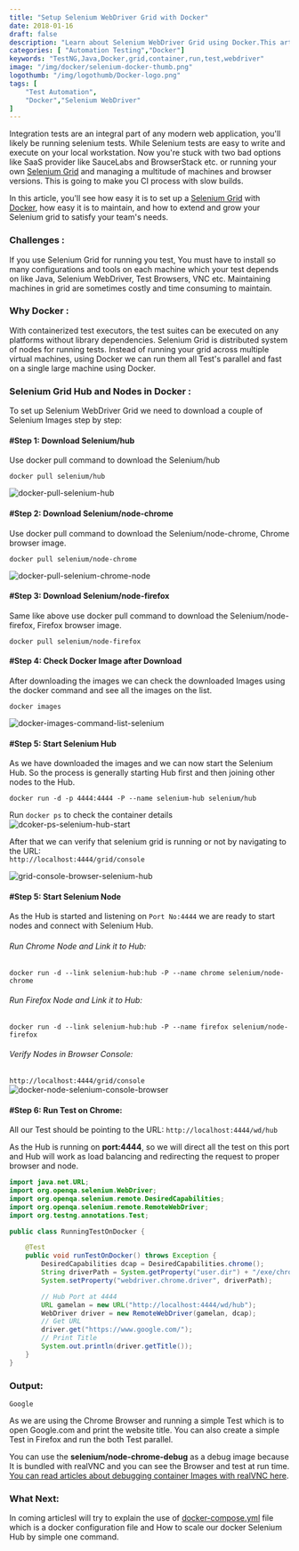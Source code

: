 ```yaml
---
title: "Setup Selenium WebDriver Grid with Docker"
date: 2018-01-16
draft: false
description: "Learn about Selenium WebDriver Grid using Docker.This article is about setting up the  local Grid using Docker for running test on chrome and firefox, no need for different virtual machines to run the parallel test."
categories: [ "Automation Testing","Docker"]
keywords: "TestNG,Java,Docker,grid,container,run,test,webdriver"
image: "/img/docker/selenium-docker-thumb.png"
logothumb: "/img/logothumb/Docker-logo.png"
tags: [
    "Test Automation",
    "Docker","Selenium WebDriver"
]
---
```

Integration tests are an integral part of any modern web application, you'll likely be running selenium tests. While Selenium tests are easy to write and execute on your local workstation. Now you're stuck with two bad options like SaaS provider like SauceLabs and BrowserStack etc. or running your own [Selenium Grid](http://www.seleniumhq.org/docs/07_selenium_grid.jsp) and managing a multitude of machines and browser versions. This is going to make you CI process with slow builds.  

In this article, you'll see how easy it is to set up a [Selenium Grid]((http://www.seleniumhq.org/docs/07_selenium_grid.jsp)) with [Docker](https://www.docker.com/), how easy it is to maintain, and how to extend and grow your Selenium grid to satisfy your team's needs.

### Challenges :
If you use Selenium Grid for running you test, You must have to install so many configurations and tools on each machine which your test depends on like Java, Selenium WebDriver, Test Browsers, VNC etc. Maintaining machines in grid are sometimes costly and time consuming to maintain.

### Why Docker :
With containerized test executors, the test suites can be executed on any platforms without library dependencies. Selenium Grid is distributed system of nodes for running tests. Instead of running your grid across multiple virtual machines, using Docker we can run them all Test's parallel and fast on a single large machine using Docker.

### Selenium Grid Hub and Nodes in Docker :
To set up Selenium WebDriver Grid we need to download a couple of Selenium Images step by step:
#### #Step 1: Download Selenium/hub
Use docker pull command to download the Selenium/hub
```
docker pull selenium/hub
```
![docker-pull-selenium-hub](/img/docker/docker-pull-selenium-hub.png)
#### #Step 2: Download Selenium/node-chrome
Use docker pull command to download the Selenium/node-chrome, Chrome browser image.
```
docker pull selenium/node-chrome
```
![docker-pull-selenium-chrome-node](/img/docker/docker-pull-selenium-chrome-node.png)
#### #Step 3: Download Selenium/node-firefox
Same like above use docker pull command to download the Selenium/node-firefox, Firefox browser image.
```
docker pull selenium/node-firefox
```
#### #Step 4: Check Docker Image after Download
After downloading the images we can check the downloaded Images using the docker command and see all the images on the list.
```
docker images
```
![docker-images-command-list-selenium](/img/docker/docker-images-command-list-selenium.png)
#### #Step 5: Start Selenium Hub
As we have downloaded the images and we can now start the Selenium Hub. So the process is generally starting Hub first and then joining other nodes to the Hub.
```
docker run -d -p 4444:4444 -P --name selenium-hub selenium/hub
```
Run `docker ps` to check the container details
![dcoker-ps-selenium-hub-start](/img/docker/dcoker-ps-selenium-hub-start.png)

After that we can verify that selenium grid is running or not by navigating to the URL:  
`http://localhost:4444/grid/console`

![grid-console-browser-selenium-hub](/img/docker/grid-console-browser-selenium-hub.png)
#### #Step 5: Start Selenium Node
As the Hub is started and listening on `Port No:4444` we are ready to start nodes and connect with Selenium Hub.
###### Run Chrome Node and Link it to Hub:
```
docker run -d --link selenium-hub:hub -P --name chrome selenium/node-chrome
```
###### Run Firefox Node and Link it to Hub:
```
docker run -d --link selenium-hub:hub -P --name firefox selenium/node-firefox
```
###### Verify Nodes in Browser Console:
`http://localhost:4444/grid/console`
![docker-node-selenium-console-browser](/img/docker/docker-node-selenium-console-browser.png)

#### #Step 6: Run Test on Chrome:
All our Test should be pointing to the URL: `http://localhost:4444/wd/hub`

As the Hub is running on **port:4444**, so we will direct all the test on this port and Hub will work as load balancing and redirecting the request to proper browser and node.
```java
import java.net.URL;
import org.openqa.selenium.WebDriver;
import org.openqa.selenium.remote.DesiredCapabilities;
import org.openqa.selenium.remote.RemoteWebDriver;
import org.testng.annotations.Test;

public class RunningTestOnDocker {

    @Test
    public void runTestOnDocker() throws Exception {
        DesiredCapabilities dcap = DesiredCapabilities.chrome();
        String driverPath = System.getProperty("user.dir") + "/exe/chromedriver";
        System.setProperty("webdriver.chrome.driver", driverPath);

        // Hub Port at 4444
        URL gamelan = new URL("http://localhost:4444/wd/hub");
        WebDriver driver = new RemoteWebDriver(gamelan, dcap);
        // Get URL
        driver.get("https://www.google.com/");
        // Print Title
        System.out.println(driver.getTitle());
    }
}
```
### Output:
```
Google
```
As we are using the Chrome Browser and running a simple Test which is to open Google.com and print the website title. You can also create a simple Test in Firefox and run the both Test parallel.

You can use the **selenium/node-chrome-debug** as a debug image because It is bundled with realVNC and you can see the Browser and test at run time. [You can read articles about debugging container Images with realVNC here](https://www.pawangaria.com/post/docker/debugging-docker-container-with-realvnc/). 
### What Next:
In coming articlesI will try to explain the use of [docker-compose.yml](https://docs.docker.com/compose/overview/ ) file  which is a docker configuration file and How to scale our docker Selenium Hub by simple one command.
